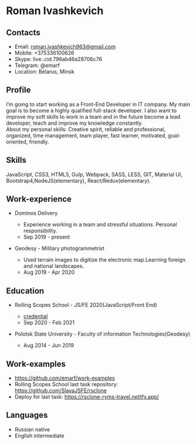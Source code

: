# Roman Ivashkevich

## Contacts

- Email: roman.ivashkevich963@gmail.com
- Mobile: +375336100626
- Skype: live:.cid.796ab46a28706c76
- Telegram: @emarf
- Location: Belarus, Minsk

## Profile

I’m going to start working as a Front-End Developer in IT company. My main
goal is to become a highly qualified full-stack developer. I also want to improve my soft skills to work in a
team and in the future become a lead developer, teach and improve my knowledge constantly.<br>
About my personal skills: Creative spirit, reliable and professional, organized, time management, team player,
fast learner, motivated, goal-oriented, friendly.

## Skills

JavaScript, CSS3, HTML5, Gulp, Webpack, SASS, LESS, GIT, Material UI, Bootstrap4,NodeJS(elementary), React/Redux(elementary).

## Work-experience

- Dominos Delivery

  - Experience working in a team and stressful situations. Personal responsibility.
  - Sep 2019 - present

- Geodesy - Military photogrammetrist

  - Used terrain images to digitize the electronic map.Learning foreign and national landscapes.
  - Aug 2019 - Apr 2020

## Education

- Rolling Scopes School - JS/FE 2020(JavaScript/Front End)

  - [credential](https://drive.google.com/file/d/1RYwG4o2kOoQM0dkm1m3x85nSstHelYw9/view)
  - Sep 2020 - Feb 2021

- Polotsk State University - Faculty of information Technologies(Geodesy)
  - Aug 2014 - Jun 2019

## Work-examples

- https://github.com/emarf/work-examples
- Rolling Scopes School last task repository: https://github.com/SlavaJSFE/rsclone
- Deploy for last task: https://rsclone-ryms-travel.netlify.app/

## Languages

- Russian native
- English intermediate
